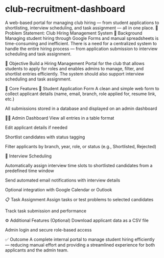 # club-recruitment-dashboard

A web-based portal for managing club hiring — from student applications to shortlisting, interview scheduling, and task assignment — all in one place.
🧩 Problem Statement: Club Hiring Management System
📌 Background
Managing student hiring through Google Forms and manual spreadsheets is time-consuming and inefficient. There is a need for a centralized system to handle the entire hiring process — from application submission to interview scheduling and task assignment.

🎯 Objective
Build a Hiring Management Portal for the club that allows students to apply for roles and enables admins to manage, filter, and shortlist entries efficiently. The system should also support interview scheduling and task assignment.

🔑 Core Features
📝 Student Application Form
A clean and simple web form to collect applicant details (name, email, branch, role applied for, resume link, etc.)

All submissions stored in a database and displayed on an admin dashboard

🧑‍💼 Admin Dashboard
View all entries in a table format

Edit applicant details if needed

Shortlist candidates with status tagging

Filter applicants by branch, year, role, or status (e.g., Shortlisted, Rejected)

📅 Interview Scheduling

Automatically assign interview time slots to shortlisted candidates from a predefined time window

Send automated email notifications with interview details

Optional integration with Google Calendar or Outlook

📋 Task Assignment
Assign tasks or test problems to selected candidates

Track task submission and performance

⚙️ Additional Features (Optional)
Download applicant data as a CSV file

Admin login and secure role-based access

✅ Outcome
A complete internal portal to manage student hiring efficiently — reducing manual effort and providing a streamlined experience for both applicants and the admin team.
